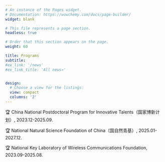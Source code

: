 ```yaml
---
# An instance of the Pages widget.
# Documentation: https://wowchemy.com/docs/page-builder/
widget: blank

# This file represents a page section.
headless: true

# Order that this section appears on the page.
weight: 60

title: Programs
subtitle:
#ex_link: '/news'  
#ex_link_title: 'All news»'  


design:
  # Choose a view for the listings:
  view: compact
  columns: '2'
---
```


🏆 China National Postdoctoral Program for Innovative Talents（国家博新计划）, 2023.12-2025.09.

🏆 National Natural Science Foundation of China（国自然青基）, 2025.01-2027.12.

🏆 National Key Laboratory of Wireless Communications Foundation, 2023.09-2025.08.
